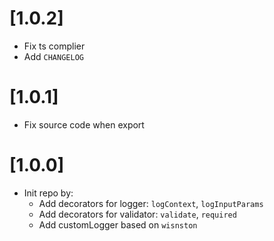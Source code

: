 # [1.0.2]

- Fix ts complier
- Add `CHANGELOG`

# [1.0.1]

- Fix source code when export

# [1.0.0]

- Init repo by:
  - Add decorators for logger: `logContext`, `logInputParams`
  - Add decorators for validator: `validate`, `required`
  - Add customLogger based on `wisnston`

